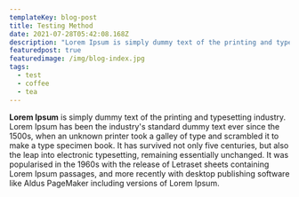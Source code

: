 ```yaml
---
templateKey: blog-post
title: Testing Method
date: 2021-07-28T05:42:08.168Z
description: "Lorem Ipsum is simply dummy text of the printing and typesetting industry. "
featuredpost: true
featuredimage: /img/blog-index.jpg
tags:
  - test
  - coffee
  - tea
---
```

**Lorem Ipsum** is simply dummy text of the printing and typesetting industry. Lorem Ipsum has been the industry's standard dummy text ever since the 1500s, when an unknown printer took a galley of type and scrambled it to make a type specimen book. It has survived not only five centuries, but also the leap into electronic typesetting, remaining essentially unchanged. It was popularised in the 1960s with the release of Letraset sheets containing Lorem Ipsum passages, and more recently with desktop publishing software like Aldus PageMaker including versions of Lorem Ipsum.